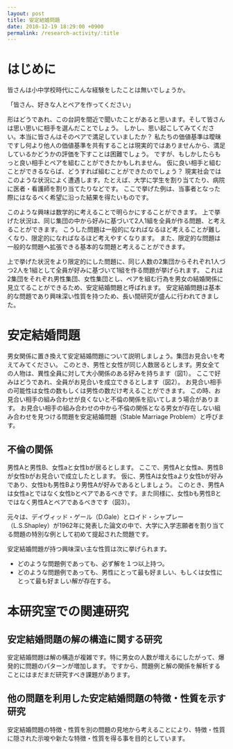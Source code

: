 ```yaml
---
layout: post
title: 安定結婚問題
date: 2010-12-19 18:29:00 +0900
permalink: /research-activity/:title
---
```


# はじめに
皆さんは小中学校時代にこんな経験をしたことは無いでしょうか。

「皆さん、好きな人とペアを作ってください」

形はどうであれ、この台詞を間近で聞いたことがあると思います。そして皆さんは思い思いに相手を選んだことでしょう。
しかし、思い起こしてみてください。本当に皆さんはそのペアで満足していましたか？
私たちの価値基準は曖昧ですし何より他人の価値基準を共有することは現実的ではありませんから、満足しているかどうかの評価を下すことは困難でしょう。
ですが、もしかしたらもっと良い相手とペアを組むことができたかもしれません。
仮に良い相手と組むことができるならば、どうすれば組むことができたのでしょう？
現実社会ではこのような状況によく遭遇します。たとえば、大学に学生を割り当てたり、病院に医者・看護師を割り当てたりなどです。
ここで挙げた例は、当事者となった際にはなるべく希望に沿った結果を得たいものです。

このような興味は数学的に考えることで明らかにすることができます。
上で挙げた状況は、同じ集団の中から好みに基づいて2人1組を全員が作る問題、と考えることができます。
こうした問題は一般的になればなるほど考えることが難しくなり、限定的になればなるほど考えやすくなります。
また、限定的な問題は一般的な問題へ拡張できる基本的な問題と考えることができます。

上で挙げた状況をより限定的にした問題に、同じ人数の2集団からそれぞれ1人づつ2人を1組として全員が好みに基づいて1組を作る問題が挙げられます。
これは2集団をそれぞれ男性集団、女性集団とし、ペアを組む行為を男女の結婚関係に見立てることができるため、安定結婚問題と呼ばれます。
安定結婚問題は基本的な問題であり興味深い性質を持つため、長い間研究が盛んに行われてきました。

# 安定結婚問題
男女関係に置き換えて安定結婚問題について説明しましょう。集団お見合いを考えてみてください。
このとき、男性と女性が同じ人数居るとします。男女全ての人物は、異性全員に対して大小関係のある好みを持ちます（図1）。
ここで好みはどうであれ、全員がお見合いを成立できるとします（図2）。
お見合い相手の可能性は女性の数もしくは男性の数だけ考えることができます。
この時、お見合い相手の組み合わせが良くないと不倫の関係を招いてしまう場合があります。
お見合い相手の組み合わせの中から不倫の関係となる男女が存在しない組み合わせを見つける問題を安定結婚問題（Stable Marriage Problem）と呼びます。

## 不倫の関係
男性Aと男性B、女性aと女性bが居るとします。
ここで、男性Aと女性a、男性Bが女性bがお見合いで成立したとします。
仮に、男性Aは女性aより女性bが好みであり、女性bも男性Bより男性Aが好みであるとしましょう。
このとき、男性Aは女性aとではなく女性bとペアであるべきです。また同様に、女性bも男性Bとではなく男性Aとペアであるべきです（図3）。

元々は、デイヴィッド・ゲール（D.Gale）とロイド・シャプレー（L.S.Shapley）が1962年に発表した論文の中で、大学に入学志願者を割り当てる問題の特別な例として初めて提起された問題です。

安定結婚問題が持つ興味深い主な性質は次に挙げられます。

- どのような問題例であっても、必ず解を１つ以上持つ。
- どのような問題例であっても、男性にとって最も好ましい、もしくは女性にとって最も好ましい解が存在する。

# 本研究室での関連研究
## 安定結婚問題の解の構造に関する研究
安定結婚問題は解の構造が複雑です。特に男女の人数が増えるにしたがって、爆発的に問題のパターンが増加します。
ですから、問題例と解の関係を解析することにはまだまだ研究すべき課題があります。

## 他の問題を利用した安定結婚問題の特徴・性質を示す研究
安定結婚問題の特徴・性質を別の問題の見地から考えることにより、特徴・性質に隠された示唆や新たな特徴・性質を得る事を目的としています。